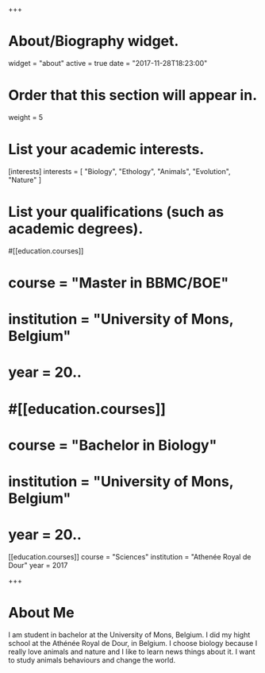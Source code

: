 +++
# About/Biography widget.
widget = "about"
active = true
date = "2017-11-28T18:23:00"

# Order that this section will appear in.
weight = 5

# List your academic interests.
[interests]
  interests = [
    "Biology",
    "Ethology",
    "Animals",
    "Evolution",
    "Nature"
  ]

# List your qualifications (such as academic degrees).
#[[education.courses]]
#  course = "Master in BBMC/BOE"
#  institution = "University of Mons, Belgium"
#  year = 20..
#  
#  #[[education.courses]]
#  course = "Bachelor in Biology"
#  institution = "University of Mons, Belgium"
#  year = 20..

[[education.courses]]
  course = "Sciences"
  institution = "Athenée Royal de Dour"
  year = 2017

+++

# About Me

I am student in bachelor at the University of Mons, Belgium. I did my hight school at the Athénée Royal de Dour, in Belgium.
I choose biology because I really love animals and nature and I like to learn news things about it. I want to study animals behaviours and change the world. 
